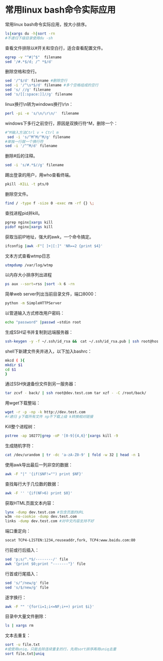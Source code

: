 # 常用linux bash命令实际应用

常用linux bash命令实际应用，按大小排序。

```bash
ls|xargs du -h|sort -rn 
#不递归下级目录使用du -sh
```

查看文件排除以#开关和空白行，适合查看配置文件。
```bash
egrep -v "^#|^$"  filename
sed '/#.*$/d; /^ *$/d'
```

删除空格和空行。
```bash
sed '/^$/d' filename #删除空行
sed -i '/^\s*$/d' filename #多个空格组成的空行
sed 's/ //g' filename
sed 's/[[:space:]]//g' filename
```

linux换行\n转为windows换行\r\n：
```bash
perl -pi -e 's/\n/\r\n/'  filename
```

windows下多行之前空行，原因是双换行符^M，删除一个：
```bash
#^M输入方法Ctrl v + Ctrl m
 sed -i 's/^M^M/^M/g' filename
#单独一行就一个换行符
sed -i '/^^M/d' filename
```

删除#后的注释。
```bash
sed -i 's/#.*$//g' filename
```

踢出登录的用户，用who查看终端。
```bash
pkill -KILL -t pts/0
```

删除空文件。
```bash
find / -type f -size 0 -exec rm -rf {} \;
```

查找进程pid并kill。
```bash
pgrep nginx|xargs kill
pidof nginx|xargs kill
```

获取当前IP地址，强大的awk，一个命令搞定。
```bash
ifconfig |awk -F"[ ]+|[:]" 'NR==2 {print $4}'
```

文本方式查看wtmp日志
```bash
utmpdump /var/log/wtmp
```

以内存大小排序列出进程
```bash
ps aux --sort=rss |sort -k 6 -rn
```

简单web server列出当前目录文件，端口8000：
```bash
python -m SimpleHTTPServer
```

以管道输入方式修改用户密码：
```bash
echo "password" |passwd –stdin root
```

生成SSH证书并复制到远端服务器：
```bash
ssh-keygen -y -f ~/.ssh/id_rsa &&　cat ~/.ssh/id_rsa.pub | ssh root@host "cat - >> ~/.ssh/authorized_keys"
```

shell下新建文件夹并进入，以下加入bashrc：
```bash
mkcd ( ){
mkdir $1
cd $1
}
```

通过SSH快速备份文件到另一服务器：
```bash
tar zcvf - back/ | ssh root@dev.test.com tar xzf - -C /root/back/
```

用wget下载整站：
```bash
wget -r -p -np -k http://dev.test.com
#r递归 p下载所有文件 np不下载上级 k转换相对链接
```

Kill整个进程树：
```bash
pstree -ap 10277|grep -oP '[0-9]{4,6}'|xargs kill -9
```

生成随机字符：
```bash
cat /dev/urandom | tr -dc 'a-zA-Z0-9' | fold -w 32 | head -n 1
```

使用awk导出最后一列非空的数据：
```bash
awk -F "|" '{if($NF!="") print $NF}'
```

查找每行大于几位数的数据：
```bash
awk -F '' '{if(NF>6) print $0}'
```

获取HTML页面文本内容：
```bash
lynx -dump dev.test.com #包含页面的URL
w3m -no-cookie -dump dev.test.com
links -dump dev.test.com #对中文内容支持不好
```

端口重定向：
```bash
socat TCP4-LISTEN:1234,reuseaddr,fork, TCP4:www.baidu.com:80
```

行前或行后插入：
```bash
sed 'p;s/^.*$/--------/' file
awk '{print $0;print "-------"}' file
```

行首或行尾插入：
```bash
sed 's/^/new/g' file
sed 's/$/new/g' file
```

逐字换行：
```bash
awk -F "" '{for(i=1;i<=NF;i++) print $i}'
```

目录中大量文件删除：
```bash
ls | xargs rm
```

文本去重复：
```bash
sort -u file.txt
#或使用uniq，只能去除连续重复的行，先用sort排序再用uniq去重
sort file.txt|uniq
```